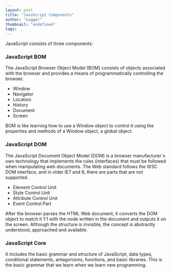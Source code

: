 ```yaml
---
layout: post
title: "JavaScript Components"
author: "Logger"
thumbnail: "undefined"
tags: 
---
```



JavaScript consists of three components:

### JavaScript BOM

The JavaScript Browser Object Model (BOM) consists of objects associated with the browser and provides a means of programmatically controlling the browser.

- Window
- Navigator
- Location
- History
- Document
- Screen

BOM is like learning how to use a Window object to control it using the properties and methods of a Window object, a global object.

### JavaScript DOM

The JavaScript Document Object Model (DOM) is a browser manufacturer`s own technology that implements the rules (interfaces) that must be followed when manipulating web documents. The Web standard follows the W3C DOM interface, and in older IE7 and 8, there are parts that are not supported.

- Element Control Unit
- Style Control Unit
- Attribute Control Unit
- Event Control Part

After the browser parses the HTML Web document, it converts the DOM object to match it 1:1 with the node written in the document and outputs it on the screen. Although the structure is invisible, the concept is abstractly understood, approached and available.

### JavaScript Core

It includes the basic grammar and structure of JavaScript, data types, conditional statements, antagonisms, functions, and basic libraries. This is the basic grammar that we learn when we learn new programming.